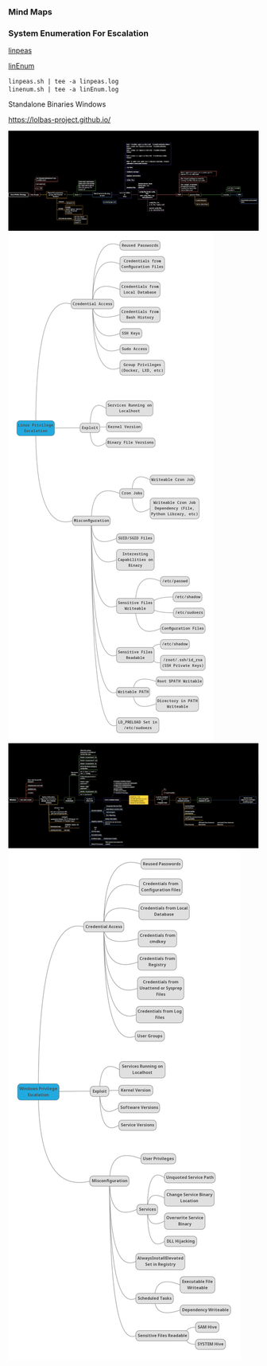 ### Mind Maps

### System Enumeration For Escalation

[linpeas](https://github.com/peass-ng/PEASS-ng/releases)

[linEnum](https://github.com/rebootuser/LinEnum/blob/master/LinEnum.sh)


```
linpeas.sh | tee -a linpeas.log
linenum.sh | tee -a linEnum.log
```


Standalone Binaries Windows

https://lolbas-project.github.io/


![Linux_Privesc_hxhBrofessor](./Images/Linux_Privesc_hxhBrofessor.jpg)
![Linux_Privilege_Escalation_C0nd4](./Images/Linux_Privilege_Escalation_C0nd4.png)
![Windows_Privesc_hxhBrofessor](./Images/Windows_Privesc_hxhBrofessor.jpg)
![Windows_Privilege_Escalation_C0nd4](./Images/Windows_Privilege_Escalation_C0nd4.png)